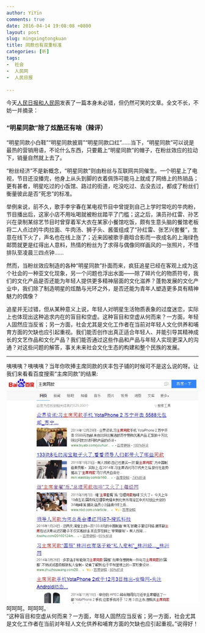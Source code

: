 ```yaml
---
author: YiYin
comments: true
date: 2016-04-14 19:08:08 +0800
layout: post
slug: mingxingtongkuan
title: 同款也有双重标准
categories: [听]
tags: 
-  社会
-  人民网
-  人民日报

---
```


<div class="commentsonquote">
<div class="yiyin">
今天<a href="http://paper.people.com.cn/rmrb/html/2016-04/14/nw.D110000renmrb_20160414_4-17.htm">人民日报和人民网</a>发表了一篇本身未必错，但仍然可笑的文章。全文不长，不妨一并摘录：<br/>
</div>
</div>

### “明星同款”除了炫酷还有啥（辣评）

“明星同款小白鞋”“明星同款披肩”“明星同款口红”……当下，“明星同款”可以说是最热的营销用语，不论什么东西，只要戴上“明星同款”的帽子，在粉丝效应的拉动下，销量自然就上去了。

“粉丝经济”不是新概念，“明星同款”则由粉丝与互联网共同催生。一个明星上了电视，节目还没播完，他身上从头到脚的衣着佩饰可能马上就成了网络上的热销品；更有甚者，明星吃过的小饭馆、路过的街道，吃没吃过、去没去过，都成了粉丝们衡量彼此是否“死忠”的标准。

举例来说，前不久，歌手李宇春在某电视节目中曾提到自己上学时常吃的牛肉粉，节目播出后，这家小店不用吆喝就被粉丝踏平了门槛；这之后，演员孙红雷、孙艺兴在录制某综艺节目时曾穿着军大衣在某家小餐馆吃饭，颇有生意头脑的餐馆老板将二人点过的牛肉拉面、牛肉汤、狮子头、酱蛋组成了“孙红雷、张艺兴套餐”，生意在线下火了，声名也在线上涨了；近来因被歌手鹿晗合影而一夜成名的上海绿色邮筒就更是红得出人意料，热情的粉丝为了求得与偶像同样画风的一张照片，不惜排队至凌晨三四点钟……

然而，当粉丝效应制造的各种“明星同款”扑面而来，疯狂追星已经在客观上成为这个社会的一种亚文化现象，另一个问题也浮出水面——除了碎片化的物质符号，我们的文化产品是否还能为年轻人提供更多精神层面的文化滋养？蓬勃发展的文化产业中，我们除了制造明星的炫酷与光环之外，是否还能为青年人塑造更多具有精神魅力的偶像？

追星并无过错，但从某种意义上说，年轻人对明星生活物质表象的过度迷恋，实际上也体现出这种追求内在的盲目和空虚。这种盲目和空虚从何而来？一方面，年轻人固然应当反省；另一方面，社会尤其是文化工作者在当前对年轻人文化供养和哺育方面的欠缺也应引起重视。我们能否创作出真正适合年轻人、并能引导其精神成长的文艺作品和文化产品？我们能否通过这些作品和产品与年轻人实现更深入的沟通？对这些问题的解答，事关未来社会文化生态的构建和整个民族的发展。

<hr/>
<div class="commentsonquote">
<div class="yiyin">
咦咦咦？咦咦咦？当年你吹捧主席同款的庆丰包子铺的时候可不是这么说的呀。让我们来看看百度搜索“主席同款”的结果:
<img src="/public/images/zhuxitongkuan.JPG">
呵呵呵。呵呵呵。<br/>
“这种盲目和空虚从何而来？一方面，年轻人固然应当反省；另一方面，社会尤其是文化工作者在当前对年轻人文化供养和哺育方面的欠缺也应引起重视。”说得好！<br/>
</div>
</div>

